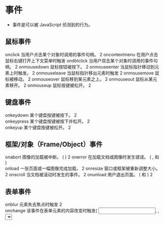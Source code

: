 # 事件

- 事件是可以被 JavaScript 侦测到的行为。
## 鼠标事件
onclick	当用户点击某个对象时调用的事件句柄。	2
oncontextmenu	在用户点击鼠标右键打开上下文菜单时触发
ondblclick	当用户双击某个对象时调用的事件句柄。	2
onmousedown	鼠标按钮被按下。	2
onmouseenter	当鼠标指针移动到元 素上时触发。	2
onmouseleave	当鼠标指针移出元素时触发	2
onmousemove	鼠标被移动。	2
onmouseover	鼠标移到某元素之上。	2
onmouseout	鼠标从某元素移开。	2
onmouseup	鼠标按键被松开。  2
     
## 键盘事件
 
onkeydown	某个键盘按键被按下。	2   
onkeypress	某个键盘按键被按下并松开。	2   
onkeyup	某个键盘按键被松开。   2  
 
## 框架/对象（Frame/Object）事件
 
onabort	图像的加载被中断。 ( <object>)	2
onerror	在加载文档或图像时发生错误。 ( <object>, <body>和 <frameset>)	   
onload	一张页面或一幅图像完成加载。	2
onresize	窗口或框架被重新调整大小。	2
onscroll	当文档被滚动时发生的事件。	2
onunload	用户退出页面。 ( <body> 和 <frameset>)	2     

##  表单事件
onblur	元素失去焦点时触发	2  
onchange	该事件在表单元素的内容改变时触发( <input>, <keygen>, <select>, 和 <textarea>)	2   
onfocus	元素获取焦点时触发	2  
onfocusin	元素即将获取焦点时触发	2  
onfocusout	元素即将失去焦点时触发	2  
oninput	元素获取用户输入时触发	3   
onreset	表单重置时触发	2   
onsearch	用户向搜索域输入文本时触发 ( <input="search">)	   
onselect	用户选取文本时触发 ( <input> 和 <textarea>)	2  
onsubmit	表单提交时触发	2  

## DOM事件流
- DOM2 级事件规定的事件流包含3个阶段：事件捕获阶段/处于目标阶段和事件冒泡阶段。
首先是事件捕获（Netscape 事件流），然后是目标接收到事件，最后是冒泡阶段（IE浏览器事件流）。
- DOM0级事件，触发的事件均在冒泡阶段执行
![DOM事件流](./DOM事件流.png)

```
<body>
    <div id="outer">
        <div id="center">
            <div id="inner">
            </div>
        </div>
    </div>
<script type="text/javascript">
    var outer = document.getElementById("outer");
    var center = document.getElementById("center");
    var inner = document.getElementById("inner");

    // 点击inner，输出 inner    center   outer
    // DOM0级事件，触发的事件均在冒泡阶段执行

    outer.onclick = function (e) {
        console.log("outer");
    };
    center.onclick = function (e) {
        console.log("center");
    };
    inner.onclick = function (e) {
        console.log("inner");
    };
</script>
```



1. DOM 0级事件处理程序

```
//一是在标签内写onclick事件
//二是在JS写onclick=function（）{}函数

<input id="myButton" type="button" value="Press Me" onclick="alert('thanks');" >
document.getElementById("myButton").onclick = function () {
    alert('thanks');
}
```

2. 没有DOM 1级事件处理程序
DOM级别1于1998年10月1日成为W3C推荐标准。1级DOM标准中并没有定义事件相关的内容，所以没有所谓的1级DOM事件模型。

3. DOM 2级事件处理程序
- addEventListener / removeEventListener 
- 它们都有三个参数：
   > 第一个参数是事件名（如click）；
   > 第二个参数是事件处理程序函数；
   > 第三个参数如果是true则表示在捕获阶段调用，为false表示在冒泡阶段调用。
- addEventListener():可以为元素添加多个事件处理程序，触发时会按照添加顺序依次调用。
- removeEventListener():不能移除匿名添加的函数。
- dom 0级 事件是元素的私有属性，如onclick， 而addEventListener 是位于 EventTarget上   

4. IE 事件处理程序
- attachEvent/ detachEvent
- 接受2个参数，事件名称和事件处理回调函数；只支持冒泡

```
   var EventUtil = {
       addHandler:function (ele,type,handler) {
           if(ele.addEventListener){
               ele.addEventListener("type",handler,false);
           }else if(ele.attachEvent){
               ele.attachEvent("on"+type,handler);
           }else{
               ele["on"+type] = handler;
           }
       },
       removeHandler:function (ele,type,handler) {
           if(ele.removeEventListener){
               ele.removeEventListener("type",handler,false);
           }else if(ele.detachEvent){
               ele.detachEvent("on"+type,handler);
           }else{
               ele["on"+type] = null;
           }
       }
   }
```

5. 鼠标事件对象
- 鼠标事件触发时，浏览器默认给方法传递一个参数 MouseEvent
- MouseEvent ---> UIEvent ---> Event ---> Object 
- MouseEvent 记录的是页面唯一一个鼠标触发时的相关信息，和在哪个元素上触发没有关系   
- 事件对象兼容性： ie6~8 ,浏览器不给事件绑定的回调函数传递参数，需要从Window.event获取

5.1 事件对象属性/方法
- type：事件的类型，如onlick中的click；
- srcElement(ie)/target：事件源，就是发生事件的元素；
-  clientX/clientY：事件发生的时候，鼠标相对于浏览器窗口可视文档区域的左上角的位置；(在DOM标准中，这两个属性值都不考虑文档的滚动情况，
也就是说，无论文档滚动到哪里，只要事件发生在窗口左上角，clientX和clientY都是 0，所以在IE中，要想得到事件发生的坐标相对于文档开头的位置，要加上
document.body.scrollLeft和 document.body.scrollTop)
- offsetX,offsetY/layerX,layerY：事件发生的时候，鼠标相对于源元素左上角的位置；
-  pageX,pageY：检索相对于父要素鼠标水平坐标的整数；
   e.pageX = e.pageX || (e.clientX +(document.documentElement.scrollLeft || document.body.scrollLeft))

- altKey,ctrlKey,shiftKey等：返回一个布尔值；
- keyCode：返回keydown何keyup事件发生的时候按键的代码，以及keypress 事件的Unicode字符；(firefox2不支持 event.keycode，可以用 event.which替代 )
- cancelBubble：一个布尔属性，把它设置为true的时候，将停止事件进一步起泡到包容层次的元素；(e.cancelBubble = true; 相当于 e.stopPropagation();)
- returnValue：一个布尔属性，设置为false的时候可以组织浏览器执行默认的事件动作；(e.returnValue = false; 相当于 e.preventDefault();)
- screenX、screenY：鼠标指针相对于显示器左上角的位置，如果

```
<body style="margin: 1000px">
<form action="post">
    <input  type="text" name="username" value=""><br>
    <input id="myButton" type="button" value="Press Me"  >
</form>
<script type="text/javascript">
    var button = document.getElementById("myButton");
    var EventUtil = {
        addHandler:function (ele,type,handler) {
            if(ele.addEventListener){
                ele.addEventListener(type,handler,false);
            }else if(ele.attachEvent){
                ele.attachEvent("on"+type,handler);
            }else{
                ele["on"+type] = handler;
            }
        },
        removeHandler:function (ele,type,handler) {
            if(ele.removeEventListener){
                ele.removeEventListener(type,handler,false);
            }else if(ele.detachEvent){
                ele.detachEvent("on"+type,handler);
            }else{
                ele["on"+type] = null;
            }
        },
        getEvent:function (e) {
            return e? e : window.event;
        },
        getTarget:function (e) {
            return event.target  || event.srcElement;
        },
        preventDefault:function (e) {
            if(e.preventDefault){
                e.preventDefault();
            }else{
                e.returnValue = false;
            }
        },
        stopPropagation: function (e) {
            if(e.stopPropagation){
                e.stopPropagation(); //可以取消捕获和冒泡
            }else{
                e.cancelable = true;  //ie中使用，只能取消冒泡
            }
        },
        getPageX:function (e) {
            return e.pageX? e.pageX:  (e.clientX +(document.documentElement.scrollLeft || document.body.scrollLeft));
        }
    }

    button.onclick = function (e) {
        // 注意：先获取e对象
        e = EventUtil.getEvent();
        console.log(EventUtil.getPageX(e)); //1036
    }
    EventUtil.addHandler(button,"click",function (e) {
        e = EventUtil.getEvent();
        console.log(EventUtil.getPageX(e)); //1036
    });
</script>
```











